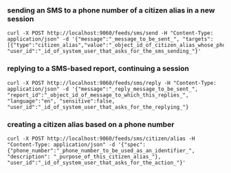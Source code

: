 
### sending an SMS to a phone number of a citizen alias in a new session
```
curl -X POST http://localhost:9060/feeds/sms/send -H "Content-Type: application/json" -d '{"message":"_message_to_be_sent_", "targets":[{"type":"citizen_alias","value":"_object_id_of_citizen_alias_whose_phone_number_should_be_used_"}], "user_id":"_id_of_system_user_that_asks_for_the_sms_sending_"}'
```

### replying to a SMS-based report, continuing a session
```
curl -X POST http://localhost:9060/feeds/sms/reply -H "Content-Type: application/json" -d '{"message":"_reply_message_to_be_sent_", "report_id":"_object_id_of_message_to_which_this_replies_", "language":"en", "sensitive":false, "user_id":"_id_of_system_user_that_asks_for_the_replying_"}
```

### creating a citizen alias based on a phone number
```
curl -X POST http://localhost:9060/feeds/sms/citizen/alias -H "Content-Type: application/json" -d '{"spec": {"phone_number":"_phone_number_to_be_used_as_an_identifier_", "description": "_purpose_of_this_citizen_alias_"}, "user_id":"_id_of_system_user_that_asks_for_the_action_"}'
```

